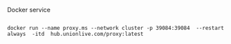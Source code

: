 

Docker service 
```

docker run --name proxy.ms --network cluster -p 39084:39084  --restart always  -itd  hub.unionlive.com/proxy:latest
```

